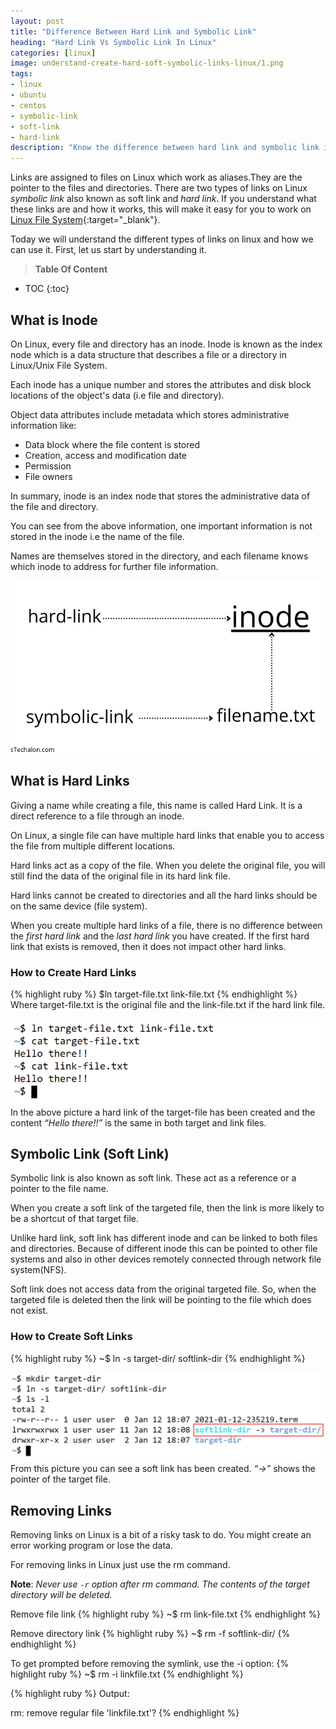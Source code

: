 ```yaml
---
layout: post
title: "Difference Between Hard Link and Symbolic Link"
heading: "Hard Link Vs Symbolic Link In Linux"
categories: [linux]
image: understand-create-hard-soft-symbolic-links-linux/1.png
tags:
- linux
- ubuntu
- centos
- symbolic-link
- soft-link
- hard-link
description: "Know the difference between hard link and symbolic link in linux. Understand how it works and how to create links"
---
```

Links are assigned to files on Linux which work as aliases.They are the pointer to the files and directories. There are two types of links on Linux *symbolic link* also known as soft link and *hard link*. If you understand what these links are and how it works, this will make it easy for you to work on [Linux File System](https://stechalon.com/linux-file-system-explained){:target="_blank"}.

Today we will understand the different types of links on linux and how we can use it. First, let us start by understanding it.   

> **Table Of Content**

* TOC
{:toc}

## What is Inode

On Linux, every file and directory has an inode. Inode is known as the index node which is a data structure that describes a file or a directory in Linux/Unix File System.

Each inode has a unique number and stores the attributes and disk block locations of the object's data (i.e file and directory).

Object data attributes include metadata which stores administrative information like: 

* Data block where the file content is stored
* Creation, access and modification date
* Permission
* File owners

In summary, inode is an index node that stores the administrative data of the file and directory. 

You can see from the above information, one important information is not stored in the inode i.e the name of the file.

Names are themselves stored in the directory, and each filename knows which inode to address for further file information.

![Difference Between Hard Link and Symbolic Link | sTechalon.com](/static/img/posts/understand-create-hard-soft-symbolic-links-linux/inode.png)
## What is Hard Links

Giving a name while creating a file, this name is called Hard Link. It is a direct reference to a file through an inode.

On Linux, a single file can have multiple hard links that enable you to access the file from multiple different locations.

Hard links act as a copy of the file. When you delete the original file, you will still find the data of the original file in its hard link file. 

Hard links cannot be created to directories and all the hard links should be on the same device (file system).

When you create multiple hard links of a file, there is no difference between the *first hard link* and the *last hard link* you have created. If the first hard link that exists is removed, then it does not impact other hard links.

### How to Create Hard Links
{% highlight ruby %}
$ln target-file.txt link-file.txt 
{% endhighlight %}
Where target-file.txt is the original file and the link-file.txt if the hard link file.

![Hard Link and Symbolic Link | sTechalon.com](/static/img/posts/understand-create-hard-soft-symbolic-links-linux/h2.PNG)
In the above picture a hard link of the target-file has been created and  the content *“Hello there!!”* is the same in both target and link files. 

## Symbolic Link (Soft Link)
Symbolic link is also known as soft link. These act as a reference or a pointer to the file name.

When you create a soft link of the targeted file, then the link is more likely to be a shortcut of that target file.

Unlike hard link, soft link has different inode and can be linked to both files and directories. Because of different inode this can be pointed to other file systems and also in other devices remotely connected through network file system(NFS).

Soft link does not access data from the original targeted file. So, when the targeted file is deleted then the link will be pointing to the file which does not exist.

### How to Create Soft Links
{% highlight ruby %}
~$ ln -s target-dir/ softlink-dir
{% endhighlight %}

![Hard Link and Symbolic Link | sTechalon.com](/static/img/posts/understand-create-hard-soft-symbolic-links-linux/h1.PNG)
From this picture you can see a soft link has been created. *“->”* shows the pointer of the target file.

## Removing Links
Removing links on Linux is a bit of a risky task to do. You might create an error working program or lose the data.  

For removing links in Linux  just use the rm command.

**Note**: *Never use `-r` option after rm command. The contents of the target directory will be deleted.*

Remove file link
{% highlight ruby %}
~$ rm link-file.txt
{% endhighlight %}

Remove directory link 
{% highlight ruby %}
~$ rm -f softlink-dir/
{% endhighlight %}

To get prompted before removing the symlink, use the -i option:
{% highlight ruby %}
~$ rm -i linkfile.txt
{% endhighlight %}

{% highlight ruby %}
Output:

rm: remove regular file 'linkfile.txt'?
{% endhighlight %}
